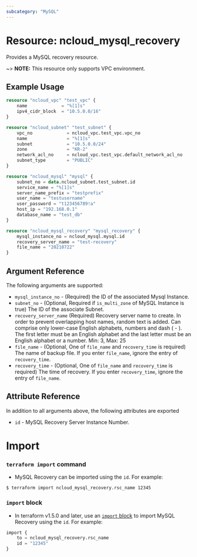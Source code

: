 ```yaml
---
subcategory: "MySQL"
---
```


# Resource: ncloud_mysql_recovery

Provides a MySQL recovery resource.
 
~> **NOTE:** This resource only supports VPC environment.

## Example Usage

```terraform
resource "ncloud_vpc" "test_vpc" {
	name             = "%[1]s"
	ipv4_cidr_block  = "10.5.0.0/16"
}

resource "ncloud_subnet" "test_subnet" {
	vpc_no             = ncloud_vpc.test_vpc.vpc_no
	name               = "%[1]s"
	subnet             = "10.5.0.0/24"
	zone               = "KR-2"
	network_acl_no     = ncloud_vpc.test_vpc.default_network_acl_no
	subnet_type        = "PUBLIC"
}

resource "ncloud_mysql" "mysql" {
	subnet_no = data.ncloud_subnet.test_subnet.id
	service_name = "%[1]s"
	server_name_prefix = "testprefix"
	user_name = "testusername"
	user_password = "t123456789!a"
	host_ip = "192.168.0.1"
	database_name = "test_db"
}

resource "ncloud_mysql_recovery" "mysql_recovery" {
	mysql_instance_no = ncloud_mysql.mysql.id
	recovery_server_name = "test-recovery"
	file_name = "20210722"
}
```

## Argument Reference

The following arguments are supported:

* `mysql_instance_no` - (Required) the ID of the associated Mysql Instance.
* `subnet_no` - (Optional, Required if `is_multi_zone` of MySQL Instance is true) The ID of the associate Subnet.
* `recovery_server_name` (Required) Recovery server name to create. In order to prevent overlapping host names, random text is added. Can comprise only lower-case English alphabets, numbers and dash ( - ). The first letter must be an English alphabet and the last letter must be an English alphabet or a number. Min: 3, Max: 25
* `file_name` - (Optional, One of `file_name` and `recovery_time` is required) The name of backup file. If you enter `file_name`, ignore the entry of `recovery_time`. 
* `recovery_time` - (Optional, One of `file_name` and `recovery_time` is required) The time of recovery. If you enter `recovery_time`, ignore the entry of `file_name`.

## Attribute Reference

In addition to all arguments above, the following attributes are exported

* `id` - MySQL Recovery Server Instance Number.

# Import

### `terraform import` command

* MySQL Recovery can be imported using the `id`. For example:
```console
$ terraform import ncloud_mysql_recovery.rsc_name 12345
```

### `import` block

* In terraform v1.5.0 and later, use an [`import` block](https://developer.hashicorp.com/terraform/language/import) to import MySQL Recovery using the `id`. For example:

```terraform
import {
    to = ncloud_mysql_recovery.rsc_name
    id = "12345"
}
```
